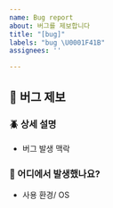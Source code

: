 ```yaml
---
name: Bug report
about: 버그를 제보합니다
title: "[bug]"
labels: "bug \U0001F41B"
assignees: ''

---
```


## 🐛 버그 제보
### 🪲 상세 설명
- 버그 발생 맥락

### 🚩 어디에서 발생했나요?
- 사용 환경/ OS
